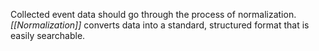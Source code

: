 Collected event data should go through the process of normalization. _[[Normalization]]_ converts data into a standard, structured format that is easily searchable. 